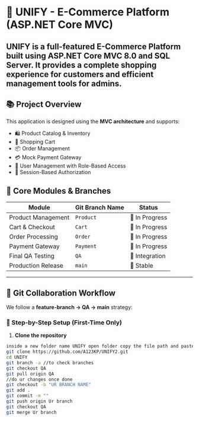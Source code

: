 # 🛒 UNIFY - E-Commerce Platform (ASP.NET Core MVC)
UNIFY is a full-featured **E-Commerce Platform** built using **ASP.NET Core MVC 8.0** and **SQL Server**. It provides a complete shopping experience for customers and efficient management tools for admins.
---
## 📚 Project Overview
This application is designed using the **MVC architecture** and supports:
- 🛍️ Product Catalog & Inventory
- 🛒 Shopping Cart
- 📦 Order Management
- 💳 Mock Payment Gateway
- 👥 User Management with Role-Based Access
- 🔐 Session-Based Authorization 
## 📁 Core Modules & Branches
| Module              | Git Branch Name      | Status         |
|---------------------|----------------------|----------------|
| Product Management  | `Product`            | 🚧 In Progress |
| Cart & Checkout     | `Cart`               | 🚧 In Progress |
| Order Processing    | `Order`              | 🚧 In Progress |
| Payment Gateway     | `Payment`            | 🚧 In Progress |
| Final QA Testing    | `QA`                 | 🔄 Integration |
| Production Release  | `main`               | 🔐 Stable      |
---
## 👥 Git Collaboration Workflow
We follow a **feature-branch → QA → main** strategy:

### 🔧 Step-by-Step Setup (First-Time Only)
1. **Clone the repository**
  ```bash
  inside a new folder name UNIFY open folder copy the file path and paste in bash
  git clone https://github.com/A123KP/UNIFY2.git
  cd UNIFY
  git branch -a //to check branches
  git checkout QA
  git pull origin QA 
  //do ur changes once done
  git checkout -b "UR BRANCH NAME"
  git add .
  git commit -m ""
  git push origin Ur branch
  git checkout QA
  git merge Ur branch 